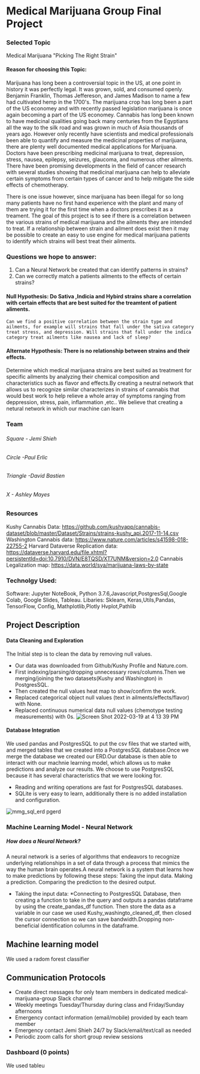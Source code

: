 # Medical Marijuana Group Final Project


### Selected Topic
Medical Marijuana "Picking The Right Strain"

#### Reason for choosing this Topic:

Marijuana has long been a controversial topic in the US, at one point in history it was perfectly legal. It was grown, sold, and consumed openly. Benjamin Franklin, Thomas Jeffereson, and James Madison to name a few had cultivated hemp in the 1700's. The marijuana crop has long been a part of the US economey and with recently passed legislation marijuana is once again becoming a part of the US economey. Cannabis has long been known to have medicinal qualities going back many centuries from the Egyptians all the way to the silk road and was grown in much of Asia thousands of years ago. However only recently have scientists and medical professionals been able to quantify and measure the medicinal properties of marijuana, there are plenty well documented medical applications for Marijuana. Doctors have been prescribing medicinal marijuana to treat, depression, stress, nausea, epilepsy, seizures, glaucoma, and numerous other ailments. There have been promising developments in the field of cancer research with several studies showing that medicinal marijuana can help to alleviate certain symptoms from certain types of cancer and to help mitigate the side effects of chemotherapy. 

There is one issue however, since marijuana has been illegal for so long many patients have no first hand experience with the plant and many of them are trying it for the first time when a doctors prescribes it as a treament. The goal of this project is to see if there is a correlation between the various strains of medical marijuana and the ailments they are intended to treat. If a relationship between strain and ailment does exist then it may be possible to create an easy to use engine for medical marijuana patients to identify which strains will best treat their ailments.  

### Questions we hope to answer:
  1. Can a Neural Network be created that can identify patterns in strains?
  2. Can we correctly match a patients ailments to the effects of certain strains?

#### Null Hypothesis: Do Sativa ,Indicia and Hybird strains share a correlation with certain effects that are best suited for the treamtent of patient aliments.

    Can we find a positive correlation between the strain type and ailments, for example will strains that fall under the sativa category treat stress, and depression. Will strains that fall under the indica category treat ailments like nausea and lack of sleep?

#### Alternate Hypothesis: There is no relationship between strains and their effects.
Determine which medical marijuana strains are best suited as treatment for specific ailments by analyzing their chemical composition and characteristics such as flavor and effects.By creating a neutral network that allows us to recognize similar characterizes in strains of cannabis that would best work to help relieve a whole array of symptoms ranging from deppression, stress, pain, inflammation ,etc.. We believe that creating a netural network in which our machine can learn 

### Team
###### Square - Jemi Shieh
###### Circle -Paul Erlic
###### Triangle -David Bastien
###### X - Ashley Mayes


### Resources

Kushy Cannabis Data: https://github.com/kushyapp/cannabis-dataset/blob/master/Dataset/Strains/strains-kushy_api.2017-11-14.csv
Washington Cannabis data: https://www.nature.com/articles/s41598-018-22755-2
Harvard Dataverse Replication data: https://dataverse.harvard.edu/file.xhtml?persistentId=doi:10.7910/DVN/E8TQSD/XT7UNM&version=2.0
Cannabis Legalization map: https://data.world/sya/marijuana-laws-by-state

### Technolgy Used:

Software: Jupyter NoteBook, Python 3.7.6,Javascript,PostgresSql,Google Colab, Google Slides, Tableau.
Libaries: Sklearn, Keras,Utils,Pandas, TensorFlow, Config, Mathplotlib,Plotly Hvplot,Pathlib

## Project Description
 #### Data Cleaning and Exploration
 The Initial step is to clean the data by removing null values.
- Our data was downloaded from Github/Kushy Profile and Nature.com.
- First indexing/parsing/dropping unnecessary rows/columns.Then we merging/joining the two datasets(Kushy and Washington) in PostgresSQL.
- Then created the null values heat map to show/confirm the work.
- Replaced categorical object null values (text in ailments/effects/flavor) with None.
- Replaced continuous numerical data null values (chemotype testing measurements) with 0s.
![Screen Shot 2022-03-19 at 4 13 39 PM](https://user-images.githubusercontent.com/59430635/159137028-67e93f0d-4add-4f2a-af70-5ab076c6a0d4.png)
 
 #### Database Integration 
 We used pandas and PostgresSQL to put the csv files that we started with, and merged tables that we created into a PostgresSQL database.Once we merge the database we created our ERD.Our database is then able to interact with our machnie learning model, which allows us to make predictions and analyze our results. We choose to  use PostgresSQL because it has several characteristics that we were looking for.
 
 - Reading and writing operations are fast for PostgresSQL databases.
- SQLite is very easy to learn, additionally there is no added installation and configuration.

![mmg_sql_erd pgerd](https://user-images.githubusercontent.com/59430635/159135849-557fdfcf-56c9-47b1-aeb7-58404e5385a7.png)

### Machine Learning Model - Neural Network
##### How does a Neural Network?
  A neural network is a series of algorithms that endeavors to recognize underlying relationships in a set of data through a process that mimics the way the human brain operates.A neural network is a system that learns how to make predictions by following these steps: Taking the input data. Making a prediction. Comparing the prediction to the desired output.
- Taking the input data:
  *Connecting to PostgresSQL Database, then creating a function to take in the query and outputs a pandas dataframe by using the create_pandas_df function.
Then store the data as a variable in our case we used Kushy_washingto_cleaned_df, then closed the cursor connection so we can save bandwidth.Dropping non-beneficial identification columns in the dataframe.
  
## Machine learning model
  We used a radom forest classifier 

## Communication Protocols
* Create direct messages for only team members in dedicated medical-marijuana-group Slack channel
* Weekly meetings Tuesday/Thursday during class and Friday/Sunday afternoons 
* Emergency contact information (email/mobile) provided by each team member
* Emergency contact Jemi Shieh 24/7 by Slack/email/text/call as needed
* Periodic zoom calls for short group review sessions



### Dashboard (0 points)
We used tableu 
